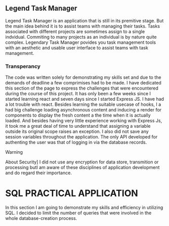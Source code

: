 ## Legend Task Manager
Legend Task Manager is an application that is still in its premitive stage. But the main idea behind it is to assist teams with managing their tasks. Tasks associated with different projects are sometimes assign to a single indvidual. Commiting to many projects as an individual is by nature quite complex. Legendary Task Manager povides you task management tools with an aesthetic and usable user interface to assist teams with task management.

### Transperancy 
The code was written solely for demonstrating my skills set and due to the demands of deadline a few comprimises had to be made. I have dedicated this section of the page to express the challenges that were encountered during the course of this project. It has only been a few weeks since I started learning react and seven days since I started Express JS. I have had a lot trouble with react. Besides learning the suitable usecase of hooks, I a had big challenge loading asynchronous content and inducing a render for components to display the fresh content a the time when it is actually loaded. And besides having very little experience working with Express Js, it  took me a great deal of time to understand that assigning a variable outside its original scope raises an exception. I also did not save any session variables throughout the application. The only API developed for authenting the user was that of logging in via the database records.

>[!WARNING]
>About Security] 
>I did not use any encryption for data store, transmition or processing butI am aware of these disciplines of application development and do regard their importance.


# SQL PRACTICAL APPLICATION
In this section I am going to demonstrate my skills and efficiency in utilizing SQL. I decided to limit the number of queries that were involved in the whole database-creation process.

